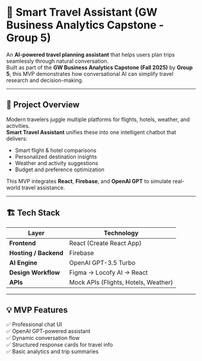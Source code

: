 # 🧠 Smart Travel Assistant (GW Business Analytics Capstone - Group 5)

An **AI-powered travel planning assistant** that helps users plan trips seamlessly through natural conversation.  
Built as part of the **GW Business Analytics Capstone (Fall 2025)** by **Group 5**, this MVP demonstrates how conversational AI can simplify travel research and decision-making.

---

## 🚀 Project Overview

Modern travelers juggle multiple platforms for flights, hotels, weather, and activities.  
**Smart Travel Assistant** unifies these into one intelligent chatbot that delivers:
- Smart flight & hotel comparisons  
- Personalized destination insights  
- Weather and activity suggestions  
- Budget and preference optimization  

This MVP integrates **React**, **Firebase**, and **OpenAI GPT** to simulate real-world travel assistance.

---

## 🏗️ Tech Stack

| Layer | Technology |
|-------|-------------|
| **Frontend** | React (Create React App) |
| **Hosting / Backend** | Firebase |
| **AI Engine** | OpenAI GPT-3.5 Turbo |
| **Design Workflow** | Figma → Locofy AI → React |
| **APIs** | Mock APIs (Flights, Hotels, Weather) |

---

## 💡 MVP Features

✅ Professional chat UI  
✅ OpenAI GPT-powered assistant  
✅ Dynamic conversation flow  
✅ Structured response cards for travel info  
✅ Basic analytics and trip summaries  
